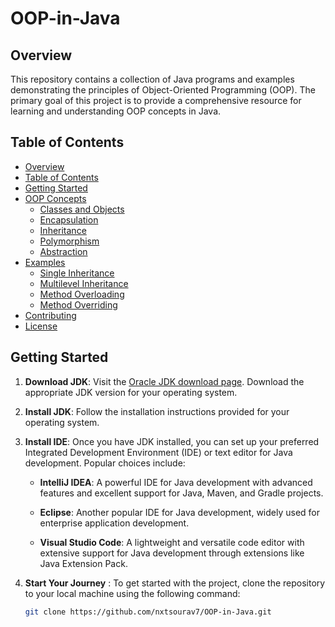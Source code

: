 # OOP-in-Java

## Overview

This repository contains a collection of Java programs and examples demonstrating the principles of Object-Oriented Programming (OOP). The primary goal of this project is to provide a comprehensive resource for learning and understanding OOP concepts in Java.

## Table of Contents

- [Overview](#overview)
- [Table of Contents](#table-of-contents)
- [Getting Started](#getting-started)
- [OOP Concepts](#oop-concepts)
  - [Classes and Objects](#classes-and-objects)
  - [Encapsulation](https://github.com/nxtsourav7/OOP-in-Java/tree/main/Encapsulation)
  - [Inheritance](https://github.com/nxtsourav7/OOP-in-Java/tree/main/Inheritance)
  - [Polymorphism](#polymorphism)
  - [Abstraction](#abstraction)
- [Examples](#examples)
  - [Single Inheritance](#single-inheritance)
  - [Multilevel Inheritance](#multilevel-inheritance)
  - [Method Overloading](#method-overloading)
  - [Method Overriding](#method-overriding)
- [Contributing](#contributing)
- [License](#license)

## Getting Started

1. **Download JDK**: Visit the [Oracle JDK download page](https://www.oracle.com/java/technologies/downloads/). Download the appropriate JDK version for your operating system.
2. **Install JDK**: Follow the installation instructions provided for your operating system.
3. **Install IDE**: Once you have JDK installed, you can set up your preferred Integrated Development Environment (IDE) or text editor for Java development. Popular choices include:
    - **IntelliJ IDEA**: A powerful IDE for Java development with advanced features and excellent support for Java, Maven, and Gradle projects.

    - **Eclipse**: Another popular IDE for Java development, widely used for enterprise application development.

    - **Visual Studio Code**: A lightweight and versatile code editor with extensive support for Java development through extensions like Java Extension Pack.


4. **Start Your Journey** : To get started with the project, clone the repository to your local machine using the following command:
    ```sh
    git clone https://github.com/nxtsourav7/OOP-in-Java.git 